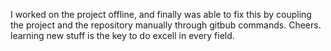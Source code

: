I worked on the project offline, and finally was able to fix this by coupling the project and the repository manually through gitbub commands. Cheers.
learning new stuff is the key to do excell in every field.

